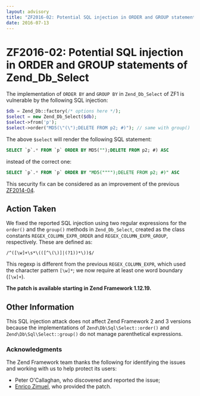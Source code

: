 ```yaml
---
layout: advisory
title: "ZF2016-02: Potential SQL injection in ORDER and GROUP statements of Zend_Db_Select"
date: 2016-07-13
---
```


# ZF2016-02: Potential SQL injection in ORDER and GROUP statements of Zend\_Db\_Select

The implementation of `ORDER BY` and `GROUP BY` in `Zend_Db_Select` of ZF1 is
vulnerable by the following SQL injection:

```php
$db = Zend_Db::factory(/* options here */);
$select = new Zend_Db_Select($db);
$select->from('p');
$select->order("MD5(\"(\");DELETE FROM p2; #)"); // same with group()
```

The above `$select` will render the following SQL statement:

```sql
SELECT `p`.* FROM `p` ORDER BY MD5("");DELETE FROM p2; #) ASC
```

instead of the correct one:

```sql
SELECT `p`.* FROM `p` ORDER BY "MD5("""");DELETE FROM p2; #)" ASC
```

This security fix can be considered as an improvement of the previous 
[ZF2014-04](/security/advisory/ZF2014-04).

## Action Taken

We fixed the reported SQL injection using two regular expressions for the `order()` and the `group()`
methods in `Zend_Db_Select`, created as the class constants `REGEX_COLUMN_EXPR_ORDER` and
`REGEX_COLUMN_EXPR_GROUP`, respectively. These are defined as:

```text
/^([\w]+\s*\(([^\(\)]|(?1))*\))$/
```

This regexp is different from the previous `REGEX_COLUMN_EXPR`, which used the
character pattern `[\w]*`; we now require at least one word boundary (`[\w]+`).

**The patch is available starting in Zend Framework 1.12.19.**

## Other Information

This SQL injection attack does not affect Zend Framework 2 and 3 versions because the
implementations of `Zend\Db\Sql\Select::order()` and `Zend\Db\Sql\Select::group()` do
not manage parenthetical expressions.

### Acknowledgments

The Zend Framework team thanks the following for identifying the issues and
working with us to help protect its users:

- Peter O'Callaghan, who discovered and reported the issue;
- [Enrico Zimuel](http://www.zimuel.it), who provided the patch.
